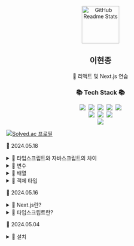 <!-- header 영역 -->
<p align="center">
 <img width="100px" src="https://res.cloudinary.com/anuraghazra/image/upload/v1594908242/logo_ccswme.svg" align="center" alt="GitHub Readme Stats" />
 <h2 align="center">이현종</h2>
 <p align="center">📖 리액트 및 Next.js 연습</p>
</p>

<h3 align="center">📚 Tech Stack 📚</h3>
<p align="center">
  <img src="https://img.shields.io/badge/HTML5-E34F26?style=flat-square&logo=HTML5&logoColor=white"/></a>&nbsp 
  <img src="https://img.shields.io/badge/CSS3-1572B6?style=flat-square&logo=CSS3&logoColor=white"/></a>&nbsp
  <img src="https://img.shields.io/badge/JavaScript-F7DF1E?style=flat-square&logo=JavaScript&logoColor=white"/></a>&nbsp
  <img src="https://img.shields.io/badge/React-61DAFB?style=flat-square&logo=React&logoColor=white"/></a>&nbsp
  <img src="https://img.shields.io/badge/Windows-0078D6?style=flat-square&logo=Windows&logoColor=white"/></a></br>
  <img src="https://img.shields.io/badge/node.js-339933?style=for-the-badge&logo=Node.js&logoColor=white"></a>&nbsp
  <img src="https://img.shields.io/badge/bootstrap-7952B3?style=for-the-badge&logo=bootstrap&logoColor=white"></a>&nbsp
  <img src="https://img.shields.io/badge/Visual Studio Code-007ACC?style=for-the-badge&logo=Visual Studio Code&logoColor=white"></a><br/>
  <a href="https://github.com/soaple/first-met-react-practice-v18">
  <img src="https://img.shields.io/badge/GitHub-181717?style=for-the-badge&logo=GitHub&logoColor=white">
  </a>
</p>

[![Solved.ac 프로필](http://mazassumnida.wtf/api/v2/generate_badge?boj=guswhd284)](https://www.acmicpc.net/user/guswhd284)

🔋 2024.05.18

<details><summary>💬 타입스크립트와 자바스크립트의 차이 </summary>

- 타입스크립트는 자바스크립트를 확장한 상위 호환 언어입니다.

- 자바스크립트의 코드는 그대로 타입스크립트 코드로 읽을수 있습니다.

- 자바스크립트에 주로 다음 기능을 추가한 것 입니다.

- `타입 정의`

- `인터페이스와 클래스`

- `null/undefined-safe`

- `범용적인 클래스나 메서드 타입을 실현하는 제네릭`

- `편집기의 입력 자동완성`

- `그 외, ECMA에서 정의되어 있는 자바스크립트의 최신사양`

</details>

<details><summary>💬 변수 </summary>

- 변수 선언에는 var, let, const를 사용합니다.

- 변수명 뒤에 `: 타입`을 추가해 타입 애너테이션을 합니다.(생략 가능)

`var 변수 : 타입 = 값`

`let 변수 : 타입 = 값`

`const 변수 : 타입 = 값`

``` tsx

function calc(isSum: boolean) {
  let a = 100
  if(isSum) {
    let b = a + 1
    return b;
  }
  return b
}

```

- const 변수는 let 변수와 같은 스코프 규칙을 갖습니다.

``` tsx

const num: number = 100

num = 200

```

</details>

<details><summary>💬 배열 </summary>

- 배열에 타입을 지정할 때는 그 배열을 구성하는 타입과 [] 표기를 사용합니다.

```tsx

const array: string[] = []
array.push('abc')
array.push(1) // 배열 타입과 맞지 않으므로 에러가 발생

```

</details>

<details><summary>💬 객체 타입 </summary>

- 객체는 키와 값을 이용한 데이터 형식의 인스턴스입니다.

```tsx

const user: { name: string; age: number; } = {
  name: 'Hana',
  age: 36
}

console.log(user.name)
console.log(user.age)

```

```tsx

function printName(obj: { firstName: string; lastName?: string }) {
  // ...
}

printName({ firstName: 'Hyunjong' })

```

</details>

🔋 2024.05.16

<details><summary>💬 Next.js란? </summary>

- 오픈소스 웹 애플리케이션 프레임워크입니다.

- 웹 프런트엔드 라이브러리인 리액트를 기반으로 구현 및 개발 되었습니다.

- Next.js는 리액트로 웹 애플리케이션을 만들 때 가장 인기 있는 프레임워크입니다.

- 리액트 공식 문서에서도 Node.js로 서버 사이드 렌더링 웹 사이트를 구축할 때 Next.js를 활용할 것을 권장합니다.

- Next.js는 Vercel사가 개발 하였으며, 리액트 기반 모던 애플리케이션을 위한 풀 스택 프레임워크입니다.

- Next.js는 프런트엔드 엔지니어들을 고민하게 했었던 복잡한 프런트엔드 개발 환경을 단순화 할 수 있는 다양한 기능을 포함합니다.

</details>

<details><summary>💬 타입스크립트란? </summary>

- 자바스크립트에 정적 타입 기능 등을 탑재한 프로그래밍 언어로, 마이크로소프트가 중심이 되어 개발을 추진하고 있습니다.

- 원래 자바스크립트를 확장한 AltJS의 하나로 등장했으며, 현재 모던 프론트엔드 개발 프로그래밍 언어의 표준으로 자리잡았습니다.

</details>

🔋 2024.05.04

<details><summary>💬 설치 </summary>

- `npm install typescript --save-de`

</details>